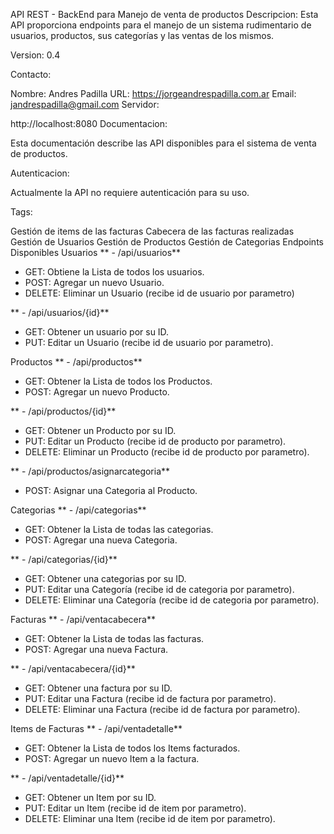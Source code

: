 API REST - BackEnd para Manejo de venta de productos
Descripcion: Esta API proporciona endpoints para el manejo de un sistema rudimentario de usuarios, productos, sus categorías y las ventas de los mismos.

Version: 0.4

Contacto:

Nombre: Andres Padilla
URL: https://jorgeandrespadilla.com.ar
Email: jandrespadilla@gmail.com
Servidor:

http://localhost:8080
Documentacion:

Esta documentación describe las API disponibles para el sistema de venta de productos.

Autenticacion:

Actualmente la API no requiere autenticación para su uso.

Tags:

Gestión de items de las facturas
Cabecera de las facturas realizadas
Gestión de Usuarios
Gestión de Productos
Gestión de Categorias
Endpoints Disponibles
Usuarios
** - /api/usuarios**
* GET: Obtiene la Lista de todos los usuarios.
* POST: Agregar un nuevo Usuario.
* DELETE: Eliminar un Usuario (recibe id de usuario por parametro)

** - /api/usuarios/{id}**
* GET: Obtener un usuario por su ID.
* PUT: Editar un Usuario (recibe id de usuario por parametro).

Productos
** - /api/productos**
* GET: Obtener la Lista de todos los Productos.
* POST: Agregar un nuevo Producto.

** - /api/productos/{id}**
* GET: Obtener un Producto por su ID.
* PUT: Editar un Producto (recibe id de producto por parametro).
* DELETE: Eliminar un Producto (recibe id de producto por parametro).

** - /api/productos/asignarcategoria**
* POST: Asignar una Categoria al Producto.

Categorias
** - /api/categorias**
* GET: Obtener la Lista de todas las categorias.
* POST: Agregar una nueva Categoria.

** - /api/categorias/{id}**
* GET: Obtener una categorias por su ID.
* PUT: Editar una Categoría (recibe id de categoria por parametro).
* DELETE: Eliminar una Categoría (recibe id de categoria por parametro).

Facturas
** - /api/ventacabecera**
* GET: Obtener la Lista de todas las facturas.
* POST: Agregar una nueva Factura.

** - /api/ventacabecera/{id}**
* GET: Obtener una factura por su ID.
* PUT: Editar una Factura (recibe id de factura por parametro).
* DELETE: Eliminar una Factura (recibe id de factura por parametro).

Items de Facturas
** - /api/ventadetalle**
* GET: Obtener la Lista de todos los Items facturados.
* POST: Agregar un nuevo Item a la factura.

** - /api/ventadetalle/{id}**
* GET: Obtener un Item por su ID.
* PUT: Editar un Item (recibe id de item por parametro).
* DELETE: Eliminar una Item (recibe id de item por parametro).
